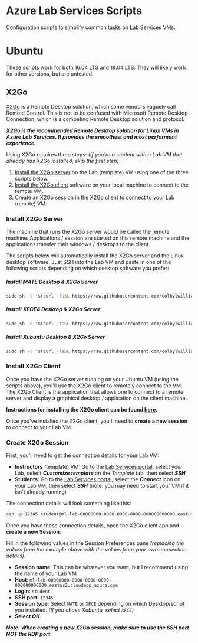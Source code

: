 # Azure Lab Services Scripts

Configuration scripts to simplify common tasks on Lab Services VMs.

# Ubuntu

These scripts work for both 16.04 LTS and 18.04 LTS.  They will likely work for other versions, but are untested.

## X2Go

[X2Go](https://wiki.x2go.org/doku.php/doc:newtox2go) is a Remote Desktop solution, which some vendors vaguely call Remote Control. This is not to be confused with Microsoft Remote Desktop Connection, which is a competing Remote Desktop solution and protocol.

**_X2Go is the recommended Remote Desktop solution for Linux VMs in Azure Lab Services. It provides the smoothest and most performant experience._**

Using X2Go requires three steps: _(If you're a student with a Lab VM that already has X2Go installed, skip the first step)_

1. [Install the X2Go server](#install-x2go-server) on the Lab (template) VM using one of the three scripts below.
2. [Install the X2Go client](#install-x2go-client) software on your local machine to connect to the remote VM.
3. [Create an X2Go session](#create-x2go-session) in the X2Go client to connect to your Lab (remote) VM.

### Install X2Go Server

The machine that runs the X2Go server would be called the remote machine. Applications / session are started on this remote machine and the applications transfer their windows / desktops to the client.

The scripts below will automatically install the X2Go server and the Linux desktop software.  Just SSH into the Lab VM and paste in one of the following scripts depending on which desktop software you prefer:

##### Install MATE Desktop & X2Go Server

```bash
sudo sh -c "$(curl -fsSL https://raw.githubusercontent.com/colbylwilliams/lab-scripts/master/ubuntu/x2go-mate.sh)"
```

##### Install XFCE4 Desktop & X2Go Server

```bash
sudo sh -c "$(curl -fsSL https://raw.githubusercontent.com/colbylwilliams/lab-scripts/master/ubuntu/x2go-xfce4.sh)"
```

##### Install Xubuntu Desktop & X2Go Server

```bash
sudo sh -c "$(curl -fsSL https://raw.githubusercontent.com/colbylwilliams/lab-scripts/master/ubuntu/x2go-xubuntu.sh)"
```

### Install X2Go Client

Once you have the X2Go server running on your Ubuntu VM (using the scripts above), you'll use the X2Go client to remotely connect to the VM. The X2Go Client is the application that allows one to connect to a remote server and display a graphical desktop / application on the client machine.

**Instructions for installing the X2Go client can be found [here](https://wiki.x2go.org/doku.php/doc:installation:x2goclient).**

Once you've installed the X2Go client, you'll need to **create a new session** to connect to your Lab VM.

### Create X2Go Session

First, you'll need to get the connection details for your Lab VM:

- **Instructors** (template) VM: Go to the [Lab Services portal](https://labs.azure.com/), select your Lab, select **_Customize template_** on the _Template_ tab, then select **_SSH_**
- **Students**: Go to the [Lab Services portal](https://labs.azure.com/virtualmachines), select the **_Connect_** icon on your Lab VM, then select **_SSH_** (note: you may need to start your VM if it isn't already running)

The connection details will look something like this:

```bash
ssh -p 12345 student@ml-lab-00000000-0000-0000-0000-000000000000.eastus2.cloudapp.azure.com
```

Once you have these connection details, open the X2Go client app and **create a new Session**.

Fill in the following values in the Session Preferences pane _(replacing the values from the example above with the values from your own connection details)_:

- **Session name**: This can be whatever you want, but I recommend using the name of your Lab VM
- **Host**: `ml-lab-00000000-0000-0000-0000-000000000000.eastus2.cloudapp.azure.com`
- **Login**: `student`
- **SSH port**: `12345`
- **Session type**: Select `MATE` or `XFCE` depending on which Desktop/script you installed. _(If you chose Xubuntu, select `XFCE`)_
- **Select _OK_.**

**_Note: When creating a new X2Go session, make sure to use the SSH port NOT the RDP port._**
